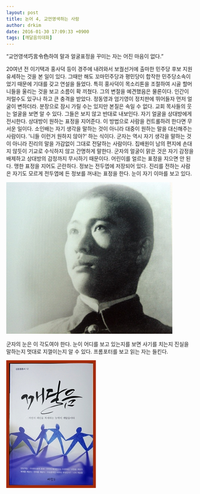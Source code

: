 ```yaml
---
layout: post
title: 논어 4, 교언영색하는 사람
author: drkim
date: 2016-01-30 17:09:33 +0900
tags: [깨달음의대화]
---
```

  

      
“교언영색巧言令色하여 말과 얼굴표정을 꾸미는 자는 어진 마음이 없다.”

  


20여년 전 이기택과 홍사덕 등이 경주에 내려와서 보궐선거에 출마한 민주당 후보 지원유세하는 것을 본 일이 있다. 그때만 해도 꼬마민주당과 평민당이 합작한 민주당소속이었기 때문에 기대를 갖고 연설을 들었다. 특히 홍사덕이 목소리톤을 조절하여 시골 할머니들을 울리는 것을 보고 소름이 확 끼쳤다. 그의 변절을 예견했음은 물론이다. 인간이 저럴수도 있구나 하고 큰 충격을 받았다. 정동영과 엄기영이 정치판에 뛰어들자 먼저 얼굴이 변하더라. 분장으로 잠시 가릴 수는 있지만 본질은 속일 수 없다. 교회 목사들의 웃는 얼굴을 보면 알 수 있다. 그들은 보지 않고 반대로 내보인다. 자기 얼굴을 상대방에게 전시한다. 상대방이 원하는 표정을 지어준다. 이 방법으로 사람을 컨트롤하려 한다면 무서운 일이다. 소인배는 자기 생각을 말하는 것이 아니라 대중이 원하는 말을 대신해주는 사람이다. '니들 이런거 원하지 않아?' 하는 식이다. 군자는 역시 자기 생각을 말하는 것이 아니라 진리의 말을 가감없이 그대로 전달하는 사람이다. 집배원이 남의 편지에 손대지 않듯이 기교로 수식하지 않고 간명하게 말한다. 군자의 얼굴이 맑은 것은 자기 감정을 배제하고 상대방의 감정까지 무시하기 때문이다. 어린이를 얼르는 표정을 지으면 안 된다. 맹한 표정을 지어도 곤란하다. 정보는 전두엽에 저장되어 있다. 진리를 전하는 사람은 자기도 모르게 전두엽에 든 정보를 꺼내는 표정을 한다. 눈이 자기 이마를 보고 있다. 

  




![](/files/attach/images/198/341/668/8.jpg)   


  


군자의 눈은 이 각도여야 한다. 눈이 어디를 보고 있는지를 보면 사기를 치는지 진실을 말하는지 멋대로 지껄이는지 알 수 있다. 프롬포터를 보고 읽는 자는 들킨다.

  


  


![](/files/attach/images/198/341/668/aDSC01523.JPG)